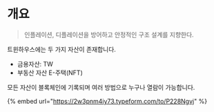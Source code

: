 # 개요

> 인플레이션, 디플레이션을 방어하고 안정적인 구조 설계를 지향한다.

트윈하우스에는 두 가지 자산이 존재합니다.

* 금용자산: TW
* 부동산 자산 E-주택(NFT)

모든 자산이 블록체인에 기록되며 여러 방법으로 누구나 열람이 가능합니다.

{% embed url="https://2w3pnm4iy73.typeform.com/to/P228Ngvj" %}
